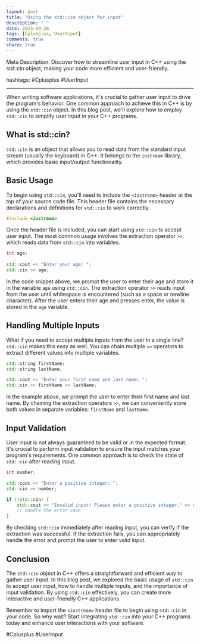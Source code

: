 ```yaml
---
layout: post
title: "Using the std::cin object for input"
description: " "
date: 2023-09-26
tags: [Cplusplus, UserInput]
comments: true
share: true
---
```


Meta Description: Discover how to streamline user input in C++ using the std::cin object, making your code more efficient and user-friendly.

hashtags: #Cplusplus #UserInput

---

When writing software applications, it's crucial to gather user input to drive the program's behavior. One common approach to achieve this in C++ is by using the `std::cin` object. In this blog post, we'll explore how to employ `std::cin` to simplify user input in your C++ programs.

## What is std::cin?

`std::cin` is an object that allows you to read data from the standard input stream (usually the keyboard) in C++. It belongs to the `iostream` library, which provides basic input/output functionality.

## Basic Usage

To begin using `std::cin`, you'll need to include the `<iostream>` header at the top of your source code file. This header file contains the necessary declarations and definitions for `std::cin` to work correctly.

```cpp
#include <iostream>
```

Once the header file is included, you can start using `std::cin` to accept user input. The most common usage involves the extraction operator `>>`, which reads data from `std::cin` into variables.

```cpp
int age;
  
std::cout << "Enter your age: ";
std::cin >> age;
```

In the code snippet above, we prompt the user to enter their age and store it in the variable `age` using `std::cin`. The extraction operator `>>` reads input from the user until whitespace is encountered (such as a space or newline character). After the user enters their age and presses enter, the value is stored in the `age` variable.

## Handling Multiple Inputs

What if you need to accept multiple inputs from the user in a single line? `std::cin` makes this easy as well. You can chain multiple `>>` operators to extract different values into multiple variables.

```cpp
std::string firstName;
std::string lastName;

std::cout << "Enter your first name and last name: ";
std::cin >> firstName >> lastName;
```

In the example above, we prompt the user to enter their first name and last name. By chaining the extraction operators `>>`, we can conveniently store both values in separate variables: `firstName` and `lastName`.

## Input Validation

User input is not always guaranteed to be valid or in the expected format. It's crucial to perform input validation to ensure the input matches your program's requirements. One common approach is to check the state of `std::cin` after reading input.

```cpp
int number;

std::cout << "Enter a positive integer: ";
std::cin >> number;

if (!std::cin) {
    std::cout << "Invalid input! Please enter a positive integer." << std::endl;
    // handle the error case
}
```

By checking `std::cin` immediately after reading input, you can verify if the extraction was successful. If the extraction fails, you can appropriately handle the error and prompt the user to enter valid input.

## Conclusion

The `std::cin` object in C++ offers a straightforward and efficient way to gather user input. In this blog post, we explored the basic usage of `std::cin` to accept user input, how to handle multiple inputs, and the importance of input validation. By using `std::cin` effectively, you can create more interactive and user-friendly C++ applications.

Remember to import the `<iostream>` header file to begin using `std::cin` in your code. So why wait? Start integrating `std::cin` into your C++ programs today and enhance user interactions with your software.

#Cplusplus #UserInput